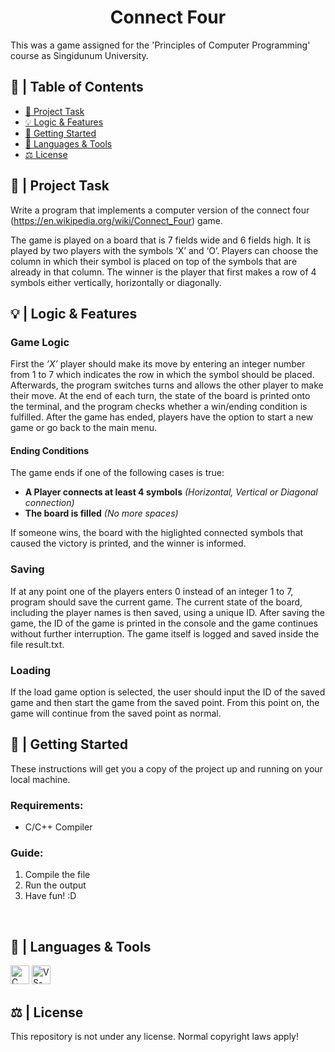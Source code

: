 <h1 align="center">Connect Four</h1>

<p>This was a game assigned for the 'Principles of Computer Programming' course as Singidunum University.</p>

## 📝 | Table of Contents
- [🧐 Project Task <a name="project_task"></a>](#--project-task-)
- [💡 Logic & Features  <a name="project_logic"></a>](#--logic--features--)
- [🏁 Getting Started <a name="getting_started"></a>](#--getting-started-)
- [🧰 Languages & Tools <a name="languages_&_tools"></a>](#️--languages--tools-)
- [⚖ License <a name="license"></a>](#--license-)


## 🧐 | Project Task <a name="project_task"></a>

Write a program that implements a computer version of the connect four (https://en.wikipedia.org/wiki/Connect_Four) game.

The game is played on a board that is 7 fields wide and 6 fields high. It is played by two players with the symbols ‘X’ and ‘O’. Players can choose the column in which their symbol is placed on top of the symbols that are already in that column. The winner is the player that first makes a row of 4 symbols either vertically, horizontally or diagonally.<br>



## 💡 | Logic & Features  <a name="project_logic"></a>

**<h3>Game Logic</h3>**
First the *’X’* player should make its move by entering an integer number from 1 to 7 which indicates the row in which the symbol should be placed. Afterwards, the program switches turns and allows the other player to make their move. At the end of each turn, the state of the board is printed onto the terminal, and the program checks whether a win/ending condition is fulfilled. After the game has ended, players have the option to start a new game or go back to the main menu.<br>

  **<h4>Ending Conditions</h4>**
The game ends if one of the following cases is true:<ul>
    <li><strong>A Player connects at least 4 symbols</strong> <i>(Horizontal, Vertical or Diagonal connection)</i></li>
    <li><strong>The board is filled</strong> <i>(No more spaces)</i></li>
</ul>If someone wins, the board with the higlighted connected symbols that caused the victory is printed, and the winner is informed.<br>

**<h3>Saving</h3>**
If at any point one of the players enters 0 instead of an integer 1 to 7, program should save the current game. The current state of the board, including the player names is then saved, using a unique ID. After saving the game, the ID of the game is printed in the console and the game continues without further interruption. The game itself is logged and saved inside the file result.txt.<br>

**<h3>Loading</h3>**
If the load game option is selected, the user should input the ID of the saved game and then start the game from the saved point. From this point on, the game will continue from the saved point as normal.<br>


## 🏁 | Getting Started <a name="getting_started"></a>
These instructions will get you a copy of the project up and running on your local machine.

**<h3>Requirements:</h3>**
<ul>
<li>C/C++ Compiler</li>
</ul>

**<h3>Guide:</h3>**
<ol>
<li>Compile the file</li>
<li>Run the output</li>
<li>Have fun! :D</li>
</ol><br>

## 🧰 | Languages & Tools <a name="languages_&_tools"></a>
<p><img src="https://img.icons8.com/color/452/c-programming.png" width=30 alt="C">
<a href="https://code.visualstudio.com/"><img src="https://upload.wikimedia.org/wikipedia/commons/thumb/9/9a/Visual_Studio_Code_1.35_icon.svg/768px-Visual_Studio_Code_1.35_icon.svg.png?20210804221519" width=30 alt="VS-Code"></a></p>

## ⚖ | License <a name="license"></a>
This repository is not under any license. Normal copyright laws apply!
